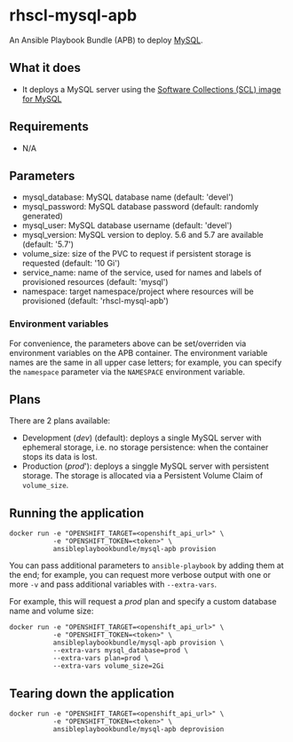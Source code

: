 rhscl-mysql-apb
===============

An Ansible Playbook Bundle (APB) to deploy [MySQL](https://www.mysql.com).

## What it does
* It deploys a MySQL server using the
  [Software Collections (SCL) image for MySQL](https://github.com/sclorg/mysql-container/)

## Requirements
* N/A

## Parameters

* mysql_database: MySQL database name (default: 'devel')
* mysql_password: MySQL database password (default: randomly generated)
* mysql_user: MySQL database username (default: 'devel')
* mysql_version: MySQL version to deploy. 5.6 and 5.7 are available (default: '5.7')
* volume_size: size of the PVC to request if persistent storage is requested (default: '10 Gi')
* service_name: name of the service, used for names and labels of provisioned resources (default: 'mysql')
* namespace: target namespace/project where resources will be provisioned (default: 'rhscl-mysql-apb')

### Environment variables

For convenience, the parameters above can be set/overriden via environment variables on the APB container. The environment variable names are the same in all upper case letters; for example, you can specify the `namespace` parameter via the `NAMESPACE` environment variable.

## Plans

There are 2 plans available:

* Development (*dev*) (default): deploys a single MySQL server with ephemeral storage, i.e. no storage persistence: when the container stops its data is lost.
* Production (*prod*'): deploys a singgle MySQL server with persistent storage. The storage is allocated via a Persistent Volume Claim of `volume_size`.

## Running the application

    docker run -e "OPENSHIFT_TARGET=<openshift_api_url>" \
               -e "OPENSHIFT_TOKEN=<token>" \
               ansibleplaybookbundle/mysql-apb provision

You can pass additional parameters to `ansible-playbook` by adding them at the end; for example, you can request more verbose output with one or more `-v` and pass additional variables with `--extra-vars`.

For example, this will request a *prod* plan and specify a custom database name and volume size:

    docker run -e "OPENSHIFT_TARGET=<openshift_api_url>" \
               -e "OPENSHIFT_TOKEN=<token>" \
               ansibleplaybookbundle/mysql-apb provision \
               --extra-vars mysql_database=prod \
               --extra-vars plan=prod \
               --extra-vars volume_size=2Gi

## Tearing down the application

    docker run -e "OPENSHIFT_TARGET=<openshift_api_url>" \
               -e "OPENSHIFT_TOKEN=<token>" \
               ansibleplaybookbundle/mysql-apb deprovision
